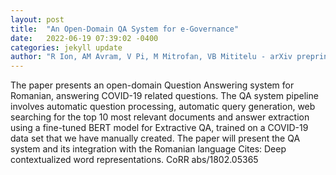 ```yaml
---
layout: post
title:  "An Open-Domain QA System for e-Governance"
date:   2022-06-19 07:39:02 -0400
categories: jekyll update
author: "R Ion, AM Avram, V Pi, M Mitrofan, VB Mititelu - arXiv preprint arXiv , 2022"
---
```

The paper presents an open-domain Question Answering system for Romanian, answering COVID-19 related questions. The QA system pipeline involves automatic question processing, automatic query generation, web searching for the top 10 most relevant documents and answer extraction using a fine-tuned BERT model for Extractive QA, trained on a COVID-19 data set that we have manually created. The paper will present the QA system and its integration with the Romanian language  Cites: Deep contextualized word representations. CoRR abs/1802.05365